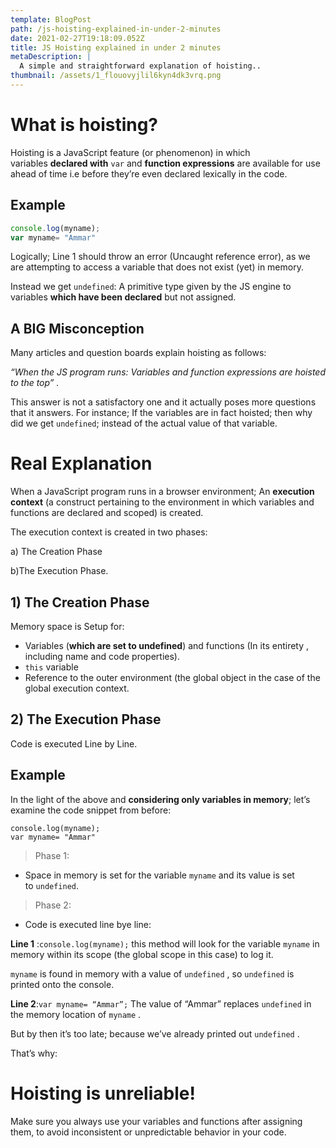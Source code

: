 ```yaml
---
template: BlogPost
path: /js-hoisting-explained-in-under-2-minutes
date: 2021-02-27T19:18:09.052Z
title: JS Hoisting explained in under 2 minutes
metaDescription: |
  A simple and straightforward explanation of hoisting..
thumbnail: /assets/1_flouovyjlil6kyn4dk3vrq.png
---
```

<!--StartFragment-->

# What is hoisting?

Hoisting is a JavaScript feature (or phenomenon) in which variables **declared with** `var` and **function expressions** are available for use ahead of time i.e before they’re even declared lexically in the code.

## Example

```javascript
console.log(myname);
var myname= "Ammar"
```



Logically; Line 1 should throw an error (Uncaught reference error), as we are attempting to access a variable that does not exist (yet) in memory.

Instead we get `undefined`: A primitive type given by the JS engine to variables **which have been declared** but not assigned.

## A BIG Misconception

Many articles and question boards explain hoisting as follows:

*“When the JS program runs: Variables and function expressions are hoisted to the top” .*

This answer is not a satisfactory one and it actually poses more questions that it answers. For instance; If the variables are in fact hoisted; then why did we get `undefined`; instead of the actual value of that variable.

# Real Explanation

When a JavaScript program runs in a browser environment; An **execution context** (a construct pertaining to the environment in which variables and functions are declared and scoped) is created.

The execution context is created in two phases:

a) The Creation Phase

b)The Execution Phase.

## **1) The Creation Phase**

Memory space is Setup for:

* Variables (**which are set to undefined**) and functions (In its entirety , including name and code properties).
* `this` variable
* Reference to the outer environment (the global object in the case of the global execution context.

## 2) The Execution Phase

Code is executed Line by Line.

## Example

In the light of the above and **considering only variables in memory**; let’s examine the code snippet from before:

```
console.log(myname);
var myname= "Ammar"
```

> Phase 1:

* Space in memory is set for the variable `myname` and its value is set to `undefined`.

> Phase 2:

* Code is executed line bye line:

**Line 1** :`console.log(myname);` this method will look for the variable `myname` in memory within its scope (the global scope in this case) to log it.

`myname` is found in memory with a value of `undefined` , so `undefined` is printed onto the console.

**Line 2**:`var myname= “Ammar”;` The value of “Ammar” replaces `undefined` in the memory location of `myname` .

But by then it’s too late; because we’ve already printed out `undefined` .

That’s why:

# Hoisting is unreliable!

Make sure you always use your variables and functions after assigning them, to avoid inconsistent or unpredictable behavior in your code.

<!--EndFragment-->